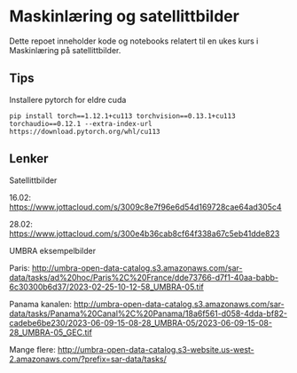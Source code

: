 # Maskinlæring og satellittbilder

Dette repoet inneholder kode og notebooks relatert til en ukes kurs i Maskinlæring på satellittbilder.

## Tips

Installere pytorch for eldre cuda

```
pip install torch==1.12.1+cu113 torchvision==0.13.1+cu113 torchaudio==0.12.1 --extra-index-url https://download.pytorch.org/whl/cu113
```

## Lenker

Satellittbilder 

16.02: https://www.jottacloud.com/s/3009c8e7f96e6d54d169728cae64ad305c4

28.02: https://www.jottacloud.com/s/300e4b36cab8cf64f338a67c5eb41dde823

UMBRA eksempelbilder

Paris: http://umbra-open-data-catalog.s3.amazonaws.com/sar-data/tasks/ad%20hoc/Paris%2C%20France/dde73766-d7f1-40aa-babb-6c30300b6d37/2023-02-25-10-12-58_UMBRA-05.tif

Panama kanalen: http://umbra-open-data-catalog.s3.amazonaws.com/sar-data/tasks/Panama%20Canal%2C%20Panama/18a6f561-d058-4dda-bf82-cadebe6be230/2023-06-09-15-08-28_UMBRA-05/2023-06-09-15-08-28_UMBRA-05_GEC.tif

Mange flere: http://umbra-open-data-catalog.s3-website.us-west-2.amazonaws.com/?prefix=sar-data/tasks/


<!--
- Installere [Anaconda](https://www.anaconda.com/products/distribution)
- Alt om [conda-miljøer](https://conda.io/projects/conda/en/latest/user-guide/tasks/manage-environments.html)
- Pytorch Dokumentasjon og [tutorials](https://pytorch.org/tutorials/)
- Introduksjon til [TorchGeo](https://pytorch.org/blog/geospatial-deep-learning-with-torchgeo/)
- [Landcover AI](https://paperswithcode.com/dataset/landcover-ai) et labelet datasett for segmentering av landområder
- [DOTA](https://paperswithcode.com/dataset/dota) Dataset for Object deTection in Aerial Images (RGB)
- [Yolov5](https://github.com/ultralytics/yolov5) Yolov5
- [EuroSAT](https://github.com/phelber/EuroSAT#) Klassifisering av landareale i Sentinel 2 (RGB og Multispektral)
- [CLIP](https://github.com/openai/CLIP) Tekst og bilde modell. Zero-Shot klassifisering.

## Kursmateriale
- [BackPropagation](notebooks/BackPropagation.ipynb) er en regne/kodeøvelse som går gjennom hva som skjer matematisk med utregning av gradienter under backpropagation for trening av neverale nettverk.
- [IntroTilPytorch](notebooks/IntroTilPytorch.ipynb) er en innføring av de grunnleggende funksjonene i pytorch, som brukes til å håndtere data og bygge nevrale nettverk.
- [CIFAR-10 ConvNet](notebooks/CIFAR-10%20ConvNet.ipynb) er en introduksjon til oppsett og trening av konvolusjonsnett for klassifisering.
- [GeoDataiPython](notebooks/GeoDataiPython.ipynb) introduserer en klasse og noen enkle funksjoner som er definert i [src/geoutils](src/geoutils.py) for å forenkle håndteringen av GeoTiffer i python.
- [Segmentering](notebooks/Segmentering.ipynb) setter opp et UNet for semantisk segmentering av landtyper fra satellittbilder.
- [toolbox](toolbox/) er en implemtering av et trent UNet fra Segmenteringsnotebooken, i en Python toolbox for Arcgis Pro. Den kjører i Arcgis 3.1 med conda miljøet som ligger vedlagt, men det kan hende man må lage et eget miljø ved å clone det lokale arcgispro-py3, og installere nødvendige pakker.

-->
